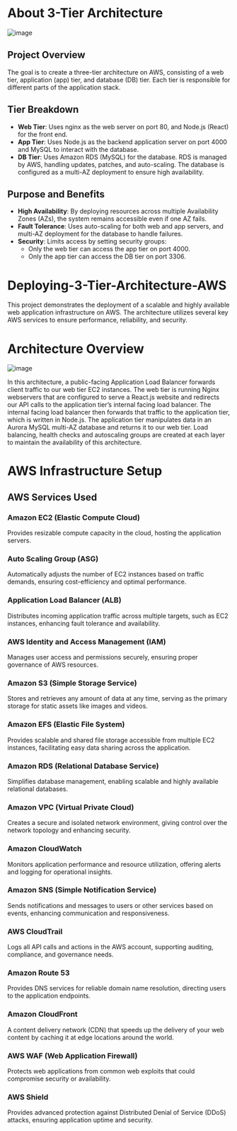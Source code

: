 # About 3-Tier Architecture
![image](https://github.com/user-attachments/assets/08521b10-0e41-4435-a4d9-4291931009b4)

## Project Overview
The goal is to create a three-tier architecture on AWS, consisting of a web tier, application (app) tier, and database (DB) tier. Each tier is responsible for different parts of the application stack.

## Tier Breakdown
- **Web Tier**: Uses nginx as the web server on port 80, and Node.js (React) for the front end.
- **App Tier**: Uses Node.js as the backend application server on port 4000 and MySQL to interact with the database.
- **DB Tier**: Uses Amazon RDS (MySQL) for the database. RDS is managed by AWS, handling updates, patches, and auto-scaling. The database is configured as a multi-AZ deployment to ensure high availability.

## Purpose and Benefits
- **High Availability**: By deploying resources across multiple Availability Zones (AZs), the system remains accessible even if one AZ fails.
- **Fault Tolerance**: Uses auto-scaling for both web and app servers, and multi-AZ deployment for the database to handle failures.
- **Security**: Limits access by setting security groups:
  - Only the web tier can access the app tier on port 4000.
  - Only the app tier can access the DB tier on port 3306.

# Deploying-3-Tier-Architecture-AWS
This project demonstrates the deployment of a scalable and highly available web application infrastructure on AWS. The architecture utilizes several key AWS services to ensure performance, reliability, and security.

# Architecture Overview
![image](https://github.com/user-attachments/assets/c1c242ea-10aa-476b-95e7-23e951effc2f)

In this architecture, a public-facing Application Load Balancer forwards client traffic to our web tier EC2 instances. The web tier is running Nginx webservers that are configured to serve a React.js website and redirects our API calls to the application tier’s internal facing load balancer. The internal facing load balancer then forwards that traffic to the application tier, which is written in Node.js. The application tier manipulates data in an Aurora MySQL multi-AZ database and returns it to our web tier. Load balancing, health checks and autoscaling groups are created at each layer to maintain the availability of this architecture.

# AWS Infrastructure Setup

## AWS Services Used

### Amazon EC2 (Elastic Compute Cloud)
Provides resizable compute capacity in the cloud, hosting the application servers.

### Auto Scaling Group (ASG)
Automatically adjusts the number of EC2 instances based on traffic demands, ensuring cost-efficiency and optimal performance.

### Application Load Balancer (ALB)
Distributes incoming application traffic across multiple targets, such as EC2 instances, enhancing fault tolerance and availability.

### AWS Identity and Access Management (IAM)
Manages user access and permissions securely, ensuring proper governance of AWS resources.

### Amazon S3 (Simple Storage Service)
Stores and retrieves any amount of data at any time, serving as the primary storage for static assets like images and videos.

### Amazon EFS (Elastic File System)
Provides scalable and shared file storage accessible from multiple EC2 instances, facilitating easy data sharing across the application.

### Amazon RDS (Relational Database Service)
Simplifies database management, enabling scalable and highly available relational databases.

### Amazon VPC (Virtual Private Cloud)
Creates a secure and isolated network environment, giving control over the network topology and enhancing security.

### Amazon CloudWatch
Monitors application performance and resource utilization, offering alerts and logging for operational insights.

### Amazon SNS (Simple Notification Service)
Sends notifications and messages to users or other services based on events, enhancing communication and responsiveness.

### AWS CloudTrail
Logs all API calls and actions in the AWS account, supporting auditing, compliance, and governance needs.

### Amazon Route 53
Provides DNS services for reliable domain name resolution, directing users to the application endpoints.

### Amazon CloudFront
A content delivery network (CDN) that speeds up the delivery of your web content by caching it at edge locations around the world.

### AWS WAF (Web Application Firewall)
Protects web applications from common web exploits that could compromise security or availability.

### AWS Shield
Provides advanced protection against Distributed Denial of Service (DDoS) attacks, ensuring application uptime and security.
